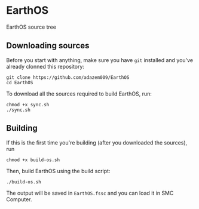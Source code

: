 # EarthOS
EarthOS source tree
## Downloading sources
Before you start with anything, make sure you have `git` installed and you've already clonned this repository:
```
git clone https://github.com/adazem009/EarthOS
cd EarthOS
```
To download all the sources required to build EarthOS, run:
```
chmod +x sync.sh
./sync.sh
```
## Building
If this is the first time you're building (after you downloaded the sources), run
```
chmod +x build-os.sh
```
Then, build EarthOS using the build script:
```
./build-os.sh
```
The output will be saved in `EarthOS.fssc` and you can load it in SMC Computer.
